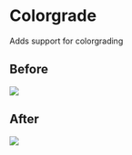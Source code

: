 # Colorgrade
Adds support for colorgrading

## Before
![](/doc/original.png)

## After
![](/doc/colorgrade.png)
